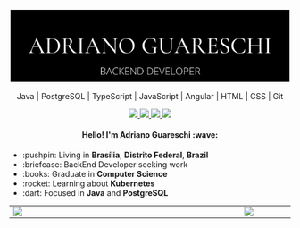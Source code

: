 <p align="center">
  <img src="https://github.com/adrianogpena/adrianogpena/blob/master/business_card.png" width="500"
  alt="claudiuri.github.io" />
</p>

<p align="center">
  Java | PostgreSQL | TypeScript | JavaScript | Angular | HTML | CSS | Git
</p>

<p align="center">
  <a
    href="mailto:adrianogpena@gmail.com" 
    alt="Gmail"
    target="blank"
  >
    <img src="https://img.shields.io/badge/-Gmail-242627?style=flat&logo=gmail&logoColor=white" />
  </a>
  <a
    href="https://www.linkedin.com/in/adriano-guareschi/" 
    alt="LinkedIn"
    target="blank"
  >
    <img src="https://img.shields.io/badge/-LinkedIn-242627?style=flat&logo=Linkedin&logoColor=white" />
  </a>
  <a
    href="https://github.com/adrianogpena"
    alt="GitHub"
    target="blank"
  >
    <img src="https://img.shields.io/badge/-GitHub-242627?style=flat&logo=Github&logoColor=white" />
  </a>
  <a
    href="https://www.instagram.com/adrianogpena" 
    alt="Instagram"
    target="blank"
  >
    <img src="https://img.shields.io/badge/-Instagram-242627?style=flat&logo=Instagram&logoColor=white" />
  </a>
</p>

<h4 align="center">
  Hello! I'm Adriano Guareschi :wave:
</h4>

<ul>
  <li>:pushpin: Living in <b>Brasília</b>, <b>Distrito Federal</b>, <b>Brazil</b></li>
  <li>:briefcase: BackEnd Developer seeking work</li>
  <li>:books: Graduate in <b>Computer Science</b></li>
  <li>:rocket: Learning about <b>Kubernetes</b></li>
  <li>:dart: Focused in <b>Java</b> and <b>PostgreSQL</b></li>
</ul>

<center>
<table>
  <tr>
      <td><img width="400px" align="left" src="https://github-readme-stats.vercel.app/api/top-langs/?username=adrianogpena&hide=html&theme=dark&show_icons=true&layout=compact" /></td>
      <td><img width="495px" align="left" src="https://github-readme-stats.vercel.app/api?username=adrianogpena&theme=dark&show_icons=true" /></td>
  </tr>   
</table>
</center>
